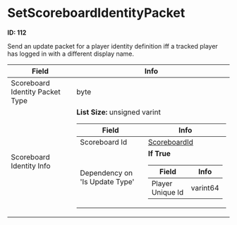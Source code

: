 # SetScoreboardIdentityPacket

__ID: 112__

Send an update packet for a player identity definition iff a tracked player has logged in with a different display name.

<table><thead><tr><th>Field</th><th>Info</th></tr></thead><tbody>
<tr><td>Scoreboard Identity Packet Type</td><td>byte</td></tr>
<tr><td>Scoreboard Identity Info</td><td><b>List Size:</b> unsigned varint
  <table><thead><tr><th>Field</th><th>Info</th></tr></thead><tbody>
  <tr><td>Scoreboard Id</td><td><a href="../types/ScoreboardId.md">ScoreboardId</a></td></tr>
  <tr><td>Dependency on 'Is Update Type'</td><td><b>If True</b><br>
    <table><thead><tr><th>Field</th><th>Info</th></tr></thead><tbody>
    <tr><td>Player Unique Id</td><td>varint64</td></tr>
    </tbody></table></td></tr>
  </tbody></table></td></tr>
</tbody></table>